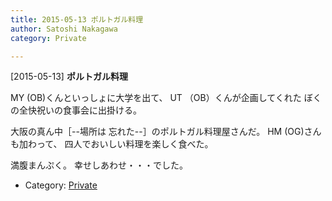 ```yaml
---
title: 2015-05-13 ポルトガル料理
author: Satoshi Nakagawa
category: Private

---
```


[2015-05-13] **ポルトガル料理** 

 MY (OB)くんといっしょに大学を出て、
UT （OB）くんが企画してくれた
ぼくの全快祝いの食事会に出掛ける。

 大阪の真ん中［--場所は
忘れた--］のポルトガル料理屋さんだ。
HM (OG)さんも加わって、
四人でおいしい料理を楽しく食べた。

 満腹まんぷく。
幸せしあわせ・・・でした。

- Category: [Private](https://merapano.github.io/categories.html#Private)

